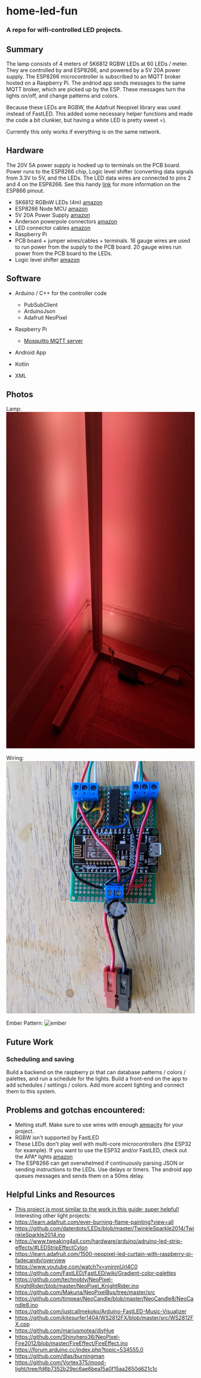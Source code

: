 # home-led-fun
### A repo for wifi-controlled LED projects.

## Summary
The lamp consists of 4 meters of SK6812 RGBW LEDs at 60 LEDs / meter. They are controlled by and ESP8266, and powered by a 5V 20A power supply. 
The ESP8266 microcontroller is subscribed to an MQTT broker hosted on a Raspberry Pi.
The andriod app sends messages to the same MQTT broker, which are picked up by the ESP. These messages turn the lights on/off, and change patterns and colors.

Because these LEDs are RGBW, the Adafruit Neopixel library was used instead of FastLED. This added some necessary helper functions and made the code a bit clunkier, but having a white LED is pretty sweet =).

Currently this only works if everything is on the same network.

## Hardware

The 20V 5A power supply is hooked up to terminals on the PCB board. Power runs to the ESP8266 chip, Logic level shifter (converting data signals from 3.3V to 5V, and the LEDs. The LED data wires are connected to pins 2 and 4 on the ESP8266. See this handy [link](https://tttapa.github.io/ESP8266/Chap04%20-%20Microcontroller.html#:~:text=The%20ESP8266%20has%2017%20GPIO,you%20might%20crash%20your%20program.) for more information on the ESP866 pinout.


- SK6812 RGBnW LEDs (4m) [amazon](https://www.amazon.com/BTF-LIGHTING-Individually-Addressable-Flexible-Waterproof/dp/B01MYV70NJ/ref=sxts_sxwds-bia-wc-p13n1_0?cv_ct_cx=sk6812&dchild=1&keywords=sk6812&pd_rd_i=B01MYV70NJ&pd_rd_r=2c7bbf26-571c-4531-883f-67f81f890309&pd_rd_w=qm9wW&pd_rd_wg=sqsCy&pf_rd_p=13bf9bc7-d68d-44c3-9d2e-647020f56802&pf_rd_r=G11ANDVGSYG5QEVVEV9D&psc=1&qid=1596243243&sr=1-1-791c2399-d602-4248-afbb-8a79de2d236f)
- ESP8266 Node MCU [amazon](https://www.amazon.com/HiLetgo-Internet-Development-Wireless-Micropython/dp/B081CSJV2V/ref=sxts_sxwds-bia-wc-p13n1_0?cv_ct_cx=esp8266&dchild=1&keywords=esp8266&pd_rd_i=B081CSJV2V&pd_rd_r=df0316f4-d64e-410d-bd11-792fb500cb8b&pd_rd_w=vRBqz&pd_rd_wg=ZbNRi&pf_rd_p=13bf9bc7-d68d-44c3-9d2e-647020f56802&pf_rd_r=HN8HDFMV68VVR537EFE5&psc=1&qid=1596243380&sr=1-1-791c2399-d602-4248-afbb-8a79de2d236f)
- 5V 20A Power Supply [amazon](https://www.amazon.com/ALITOVE-Transformer-Adapter-Converter-Charger/dp/B06XK2DDW4/ref=sr_1_3?crid=GEL8QTRR5I8O&dchild=1&keywords=5v+20a+power+supply&qid=1596243430&s=electronics&sprefix=5v+20a%2Celectronics%2C228&sr=1-3)
- Anderson powerpole connectors [amazon](https://www.amazon.com/Anderson-Powerpole-Connectors-20-Pair/dp/B00GPRIC8Y/ref=sxts_sxwds-bia-wc-p13n1_0?crid=7SGWY588T1V6&cv_ct_cx=anderson+powerpole+connectors&dchild=1&keywords=anderson+powerpole+connectors&pd_rd_i=B00GPRIC8Y&pd_rd_r=8977b5bc-8ccc-490e-bd36-4c696b1bd3ae&pd_rd_w=B320t&pd_rd_wg=FJsFV&pf_rd_p=13bf9bc7-d68d-44c3-9d2e-647020f56802&pf_rd_r=KQSFMWYAZQPYKFXX3707&psc=1&qid=1596243903&sprefix=anderson+power%2Caps%2C264&sr=1-1-791c2399-d602-4248-afbb-8a79de2d236f)
- LED connector cables [amazon](https://www.amazon.com/gp/product/B082W6F4MQ/ref=ppx_yo_dt_b_search_asin_title?ie=UTF8&psc=1)
- Raspberry Pi
- PCB board + jumper wires/cables + terminals. 16 gauge wires are used to run power from the supply to the PCB board. 20 gauge wires run power from the PCB board to the LEDs. 
- Logic level shifter [amazon](https://www.amazon.com/Adafruit-74LVC245-Breadboard-Friendly-Shifter/dp/B00SK8OC0S/ref=sr_1_2?dchild=1&keywords=adafruit+logic+level+shifter&qid=1596243973&s=electronics&sr=1-2)

## Software
- Arduino / C++ for the controller code
  - PubSubClient
  - ArduinoJson
  - Adafruit NeoPixel
  
- Raspberry Pi 
  - [Mosquitto MQTT server](https://mosquitto.org/)
 
 - Android App
  - Kotlin
  - XML
  
## Photos
Lamp:
![Lamp](https://github.com/smashinashwin/home-led-fun/blob/master/Photos/Lamp.jpg)

Wiring:
![Wiring](https://github.com/smashinashwin/home-led-fun/blob/master/Photos/Wiring.jpg)

Ember Pattern:
![ember](https://github.com/smashinashwin/home-led-fun/blob/master/Photos/Ember.gif)

## Future Work
### Scheduling and saving
Build a backend on the raspberry pi that can database patterns / colors / palettes, and run a schedule for the lights. Build a front-end on the app to add schedules / settings / colors.
Add more accent lighting and connect them to this system.

## Problems and gotchas encountered:
- Melting stuff. Make sure to use wires with enough [ampacity](https://xtronics.com/wiki/Wire-Gauge_Ampacity.html) for your project.
- RGBW isn't supported by FastLED
- These LEDs don't play well with multi-core microcontrollers (the ESP32 for example). If you want to use the ESP32 and/or FastLED, check out the APA* lights [amazon](https://www.amazon.com/gp/product/B078JVS2VG/ref=ppx_yo_dt_b_search_asin_title?ie=UTF8&psc=1)
- The ESP8266 can get overwhelmed if continuously parsing JSON or sending instructions to the LEDs. Use delays or timers. The android app queues messages and sends them on a 50ms delay.

## Helpful Links and Resources
- [This project is most similar to the work in this guide; super helpful!](https://www.youtube.com/watch?v=9KI36GTgwuQ)
Interesting other light projects:
- https://learn.adafruit.com/ever-burning-flame-painting?view=all
- https://github.com/daterdots/LEDs/blob/master/TwinkleSparkle2014/TwinkleSparkle2014.ino
- https://www.tweaking4all.com/hardware/arduino/adruino-led-strip-effects/#LEDStripEffectCylon
- https://learn.adafruit.com/1500-neopixel-led-curtain-with-raspberry-pi-fadecandy/overview
- https://www.youtube.com/watch?v=yninmUrl4C0
- https://github.com/FastLED/FastLED/wiki/Gradient-color-palettes
- https://github.com/technobly/NeoPixel-KnightRider/blob/master/NeoPixel_KnightRider.ino
- https://github.com/Makuna/NeoPixelBus/tree/master/src 
- https://github.com/timpear/NeoCandle/blob/master/NeoCandle8/NeoCandle8.ino
- https://github.com/justcallmekoko/Arduino-FastLED-Music-Visualizer
- https://github.com/kitesurfer1404/WS2812FX/blob/master/src/WS2812FX.cpp
- https://github.com/mariusmotea/diyHue	
- https://github.com/Shinyhero36/NeoPixel-Fire2012/blob/master/FireEffect/FireEffect.ino
- https://forum.arduino.cc/index.php?topic=534555.0
- https://github.com/dlas/burningman
- https://github.com/Vortex375/mood-light/tree/fd6b7352b29ec6ae6bea15a0f15aa2650d621c1c



